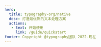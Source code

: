 ```yaml
---
hero:
  title: typography-org/native
  desc: 打造最优质的文本处理方案
  actions:
   - text: 开始使用
     link: /guide/quickstart
footer: Copyright @typography团队 2022-现在
---
```

